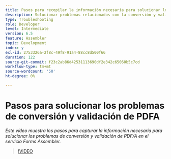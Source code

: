 ```yaml
---
title: Pasos para recopilar la información necesaria para solucionar los problemas del PDF/A
description: Solucionar problemas relacionados con la conversión y validación del ensamblador
type: Troubleshooting
role: Developer
level: Intermediate
version: 6.5
feature: Assembler
topic: Development
index: y
exl-id: 2753326a-2f8c-49f8-91a4-88cc8d500f66
duration: 122
source-git-commit: f23c2ab86d42531113690df2e342c65060b5c7cd
workflow-type: tm+mt
source-wordcount: '50'
ht-degree: 0%

---
```


# Pasos para solucionar los problemas de conversión y validación de PDFA

*Este vídeo muestra los pasos para capturar la información necesaria para solucionar los problemas de conversión y validación de PDF/A en el servicio Forms Assembler.*

>[!VIDEO](https://video.tv.adobe.com/v/335518?quality=12&learn=on)

